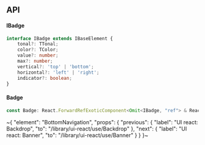 

## API

#### IBadge

```ts
interface IBadge extends IBaseElement {
    tonal?: TTonal;
    color?: TColor;
    value?: number;
    max?: number;
    vertical?: 'top' | 'bottom';
    horizontal?: 'left' | 'right';
    indicator?: boolean;
}
```

#### Badge

```ts
const Badge: React.ForwardRefExoticComponent<Omit<IBadge, "ref"> & React.RefAttributes<unknown>>;
```


~{
  "element": "BottomNavigation",
  "props": {
    "previous": {
      "label": "UI react: Backdrop",
      "to": "/library/ui-react/use/Backdrop"
    },
    "next": {
      "label": "UI react: Banner",
      "to": "/library/ui-react/use/Banner"
    }
  }
}~
